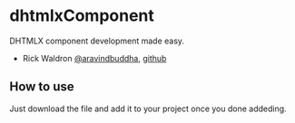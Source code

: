 dhtmlxComponent
===============

DHTMLX component development made easy.

<ul>
	<li>Rick Waldron <a href="http://twitter.com/aravindbuddha">@aravindbuddha</a>, <a href="https://github.com/aravindbuddha">github</a>
</li>
</ul>

<h2>How to use</h2>
<p>Just download the file and add it to your project once you done addeding.</p>
<pre class="highlight highlight-javascript">
	<!doctype html>
	<html lang="en">
	<head>
		<meta charset="UTF-8">
		<title>MY DHTMLX COMPONENT</title>
		<script type="text/javascript" src="path/to/dhtmlxcomponent.js"></script>
		<script type="text/javascript" src="path/to/mycomponent.js"></script>
		<script type="text/javascript">
			var site_url="http://yourdomain.com";
			//her mycompnent is your component name
			mycomponent.start({
				uid: (new Date()).getTime(),//unique id
	    	site: site_url,             //current site url
	    	app_path: site_url + "path/to/mycomponent",//dhtmlx component path
	    	dhtmlx_codebase_path: site_url + "path/to/dhtmlx/"//path where your dhtmlx core lib reside.
			});
		</script>
	</head>
	<body>
		<!-- content goes here -->
	</body>
	</html>
</pre>
